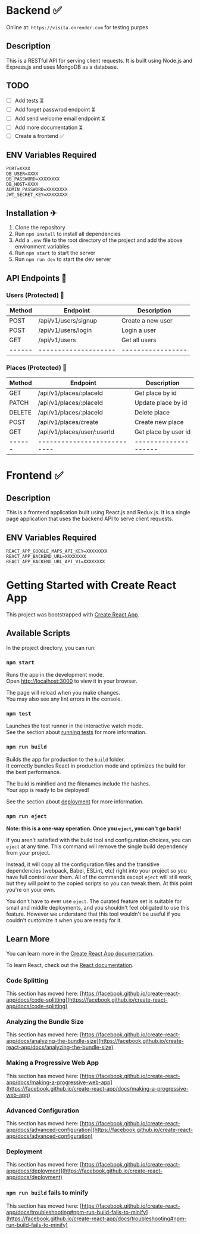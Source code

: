 # Backend ✅
Online at: `https://visita.onrender.com` for testing purpes  

## Description

This is a RESTful API for serving client requests. It is built using Node.js and Express.js and uses MongoDB as a database.

## TODO

- [ ] Add tests ⏳
- [ ] Add forget passwrod endpoint ⏳
- [ ] Add send welcome email endpoint ⏳
- [ ] Add more documentation ⏳
- [ ] Create a frontend ✅

## ENV Variables Required

```
PORT=XXXX
DB_USER=XXXX
DB_PASSWORD=XXXXXXXX
DB_HOST=XXXX
ADMIN_PASSWORD=XXXXXXXX
JWT_SECRET_KEY=XXXXXXXX
```

## Installation ✈

1. Clone the repository
2. Run `npm install` to install all dependencies
3. Add a `.env` file to the root directory of the project and add the above environment variables
4. Run `npm start` to start the server
5. Run `npm run dev` to start the dev server

## API Endpoints 📡

### Users (Protected) 🚨

| Method | Endpoint             | Description       |
| ------ | -------------------- | ----------------- |
| POST   | /api/v1/users/signup | Create a new user |
| POST   | /api/v1/users/login  | Login a user      |
| GET    | /api/v1/users        | Get all users     |
| ------ | -------------------- | ----------------- |

### Places (Protected) 🚨

| Method | Endpoint                    | Description          |
| ------ | --------------------------- | -------------------- |
| GET    | /api/v1/places/:placeId     | Get place by id      |
| PATCH  | /api/v1/places/:placeId     | Update place by id   |
| DELETE | /api/v1/places/:placeId     | Delete place         |
| POST   | /api/v1/places/create       | Create new place     |
| GET    | /api/v1/places/user/:userId | Get place by user id |
| ------ | --------------------------- | -------------------- |

# Frontend ✅

## Description

This is a frontend application built using React.js and Redux.js. It is a single page application that uses the backend API to serve client requests.

## ENV Variables Required

```
REACT_APP_GOOGLE_MAPS_API_KEY=XXXXXXXX
REACT_APP_BACKEND_URL=XXXXXXXX
REACT_APP_BACKEND_URL_API_V1=XXXXXXXX
```

# Getting Started with Create React App

This project was bootstrapped with [Create React App](https://github.com/facebook/create-react-app).

## Available Scripts

In the project directory, you can run:

### `npm start`

Runs the app in the development mode.\
Open [http://localhost:3000](http://localhost:3000) to view it in your browser.

The page will reload when you make changes.\
You may also see any lint errors in the console.

### `npm test`

Launches the test runner in the interactive watch mode.\
See the section about [running tests](https://facebook.github.io/create-react-app/docs/running-tests) for more information.

### `npm run build`

Builds the app for production to the `build` folder.\
It correctly bundles React in production mode and optimizes the build for the best performance.

The build is minified and the filenames include the hashes.\
Your app is ready to be deployed!

See the section about [deployment](https://facebook.github.io/create-react-app/docs/deployment) for more information.

### `npm run eject`

**Note: this is a one-way operation. Once you `eject`, you can't go back!**

If you aren't satisfied with the build tool and configuration choices, you can `eject` at any time. This command will remove the single build dependency from your project.

Instead, it will copy all the configuration files and the transitive dependencies (webpack, Babel, ESLint, etc) right into your project so you have full control over them. All of the commands except `eject` will still work, but they will point to the copied scripts so you can tweak them. At this point you're on your own.

You don't have to ever use `eject`. The curated feature set is suitable for small and middle deployments, and you shouldn't feel obligated to use this feature. However we understand that this tool wouldn't be useful if you couldn't customize it when you are ready for it.

## Learn More

You can learn more in the [Create React App documentation](https://facebook.github.io/create-react-app/docs/getting-started).

To learn React, check out the [React documentation](https://reactjs.org/).

### Code Splitting

This section has moved here: [https://facebook.github.io/create-react-app/docs/code-splitting](https://facebook.github.io/create-react-app/docs/code-splitting)

### Analyzing the Bundle Size

This section has moved here: [https://facebook.github.io/create-react-app/docs/analyzing-the-bundle-size](https://facebook.github.io/create-react-app/docs/analyzing-the-bundle-size)

### Making a Progressive Web App

This section has moved here: [https://facebook.github.io/create-react-app/docs/making-a-progressive-web-app](https://facebook.github.io/create-react-app/docs/making-a-progressive-web-app)

### Advanced Configuration

This section has moved here: [https://facebook.github.io/create-react-app/docs/advanced-configuration](https://facebook.github.io/create-react-app/docs/advanced-configuration)

### Deployment

This section has moved here: [https://facebook.github.io/create-react-app/docs/deployment](https://facebook.github.io/create-react-app/docs/deployment)

### `npm run build` fails to minify

This section has moved here: [https://facebook.github.io/create-react-app/docs/troubleshooting#npm-run-build-fails-to-minify](https://facebook.github.io/create-react-app/docs/troubleshooting#npm-run-build-fails-to-minify)
